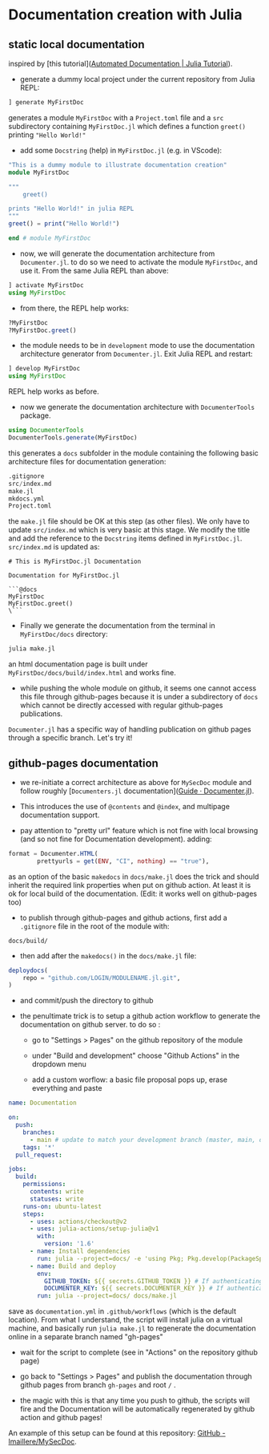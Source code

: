 # Documentation creation with Julia

## static local documentation

inspired by [this tutorial]([Automated Documentation | Julia Tutorial](https://www.matecdev.com/posts/julia-documentation.html)).

- generate a dummy local project under the current repository from Julia REPL:

```julia
] generate MyFirstDoc
```

generates a module `MyFirstDoc` with a `Project.toml` file and a `src` subdirectory containing `MyFirstDoc.jl` which defines a function `greet()` printing `"Hello World!"`

- add some `Docstring` (help) in `MyFirstDoc.jl` (e.g. in VScode):

```julia
"This is a dummy module to illustrate documentation creation"
module MyFirstDoc

"""
    greet() 

prints "Hello World!" in julia REPL
"""
greet() = print("Hello World!")

end # module MyFirstDoc
```

- now, we will generate the documentation architecture from `Documenter.jl`. to do so we need to activate the module `MyFirstDoc`, and use it. From the same Julia REPL than above:

```julia
] activate MyFirstDoc
using MyFirstDoc
```

- from there, the REPL help works:

```julia
?MyFirstDoc
?MyFirstDoc.greet()
```

- the module needs to be in `development` mode to use the documentation architecture generator from `Documenter.jl`. Exit Julia REPL and restart:

```julia
] develop MyFirstDoc
using MyFirstDoc
```

REPL help works as before.

- now we generate the documentation architecture with `DocumenterTools` package.

```julia
using DocumenterTools
DocumenterTools.generate(MyFirstDoc)
```

this generates a `docs` subfolder in the module containing the following basic architecture files for documentation generation:

```julia
.gitignore
src/index.md
make.jl
mkdocs.yml
Project.toml
```

the `make.jl` file should be OK at this step (as other files). We only have to update `src/index.md` which is very basic at this stage. We modify the title and add the reference to the `Docstring` items defined in `MyFirstDoc.jl`. `src/index.md` is updated as:

```
# This is MyFirstDoc.jl Documentation

Documentation for MyFirstDoc.jl

```@docs
MyFirstDoc
MyFirstDoc.greet()
\```
```

- Finally we generate the documentation from the terminal in `MyFirstDoc/docs` directory:

```bash
julia make.jl
```

an html documentation page is built under `MyFirstDoc/docs/build/index.html`  and works fine.

- while pushing the whole module on github, it seems one cannot access this file through github-pages because it is under a subdirectory of `docs` which cannot be directly accessed with regular github-pages publications. 

`Documenter.jl` has a specific way of handling publication on github pages through a specific branch. Let's try it!

## github-pages documentation

- we re-initiate a correct architecture as above for `MySecDoc` module and follow roughly [`Documenters.jl` documentation]([Guide · Documenter.jl](https://documenter.juliadocs.org/dev/man/guide/)).

- This introduces the use of `@contents` and `@index`, and multipage documentation support.

- pay attention to "pretty url" feature which is not fine with local browsing (and so not fine for Documentation development). adding:

```julia
format = Documenter.HTML(
        prettyurls = get(ENV, "CI", nothing) == "true"),
```

as an option of the basic `makedocs` in `docs/make.jl` does the trick and should inherit the required link properties when put on github action. At least it is ok for local build of the documentation. (Edit: it works well on github-pages too)

- to publish through github-pages and github actions, first add a `.gitignore` file in the root of the module with:

```
docs/build/
```

- then add after the `makedocs()` in the `docs/make.jl` file:

```julia
deploydocs(
    repo = "github.com/LOGIN/MODULENAME.jl.git",
)
```

- and commit/push the directory to github



- the penultimate trick is to setup a github action workflow to generate the documentation on github server. to do so :
  
  - go to "Settings > Pages" on the github repository of the module
  
  - under "Build and development" choose "Github Actions" in the dropdown menu
  
  - add a custom worflow: a basic file proposal pops up, erase everything and paste

```yml
name: Documentation

on:
  push:
    branches:
      - main # update to match your development branch (master, main, dev, trunk, ...)
    tags: '*'
  pull_request:

jobs:
  build:
    permissions:
      contents: write
      statuses: write
    runs-on: ubuntu-latest
    steps:
      - uses: actions/checkout@v2
      - uses: julia-actions/setup-julia@v1
        with:
          version: '1.6'
      - name: Install dependencies
        run: julia --project=docs/ -e 'using Pkg; Pkg.develop(PackageSpec(path=pwd())); Pkg.instantiate()'
      - name: Build and deploy
        env:
          GITHUB_TOKEN: ${{ secrets.GITHUB_TOKEN }} # If authenticating with GitHub Actions token
          DOCUMENTER_KEY: ${{ secrets.DOCUMENTER_KEY }} # If authenticating with SSH deploy key
        run: julia --project=docs/ docs/make.jl
```

save as `documentation.yml` in `.github/workflows` (which is the default location). From what I understand, the script will install julia on a virtual machine, and basically run `julia make.jl` to regenerate the documentation online in a separate branch named "gh-pages"

- wait for the script to complete (see in "Actions" on the repository github page)

- go back to "Settings > Pages" and publish the documentation through github pages  from branch `gh-pages` and root `/` .

- the magic with this is that any time you push to github, the scripts will fire and the Documentation will be automatically regenerated by github action and github pages!



An example of this setup can be found at this repository: [GitHub - lmaillere/MySecDoc](https://github.com/lmaillere/MySecDoc).


